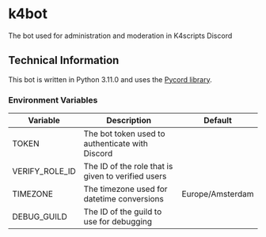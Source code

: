 # k4bot
The bot used for administration and moderation in K4scripts Discord

## Technical Information
This bot is written in Python 3.11.0 and uses the [Pycord library](https://pycord.dev/).

### Environment Variables

| Variable | Description | Default |
| --- | --- | --- |
| TOKEN | The bot token used to authenticate with Discord | |
| VERIFY_ROLE_ID | The ID of the role that is given to verified users | |
| TIMEZONE | The timezone used for datetime conversions | Europe/Amsterdam |
| DEBUG_GUILD | The ID of the guild to use for debugging | |